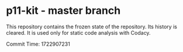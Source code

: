 # p11-kit - master branch

This repository contains the frozen state of the repository.
Its history is cleared. It is used only for static code
analysis with Codacy.

Commit Time: 1722907231